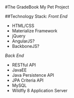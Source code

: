 #The GradeBook
My Pet Project

##Technology Stack:
*Front End*
* HTML/CSS
* Materialize Framework
* jQuery
* AngularJS?
* BackboneJS?

*Back End*
* RESTful API
* JavaEE
* Java Persistence API
* JPA Criteria API
* MySQL
* Wildfly 8 Application Server


